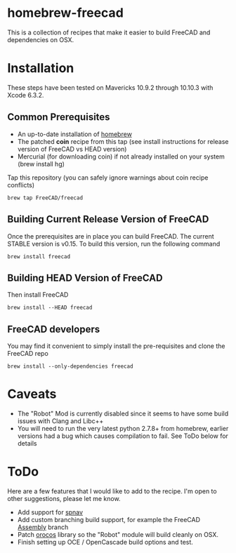 # homebrew-freecad

This is a collection of recipes that make it easier to build FreeCAD and dependencies on OSX.

# Installation

These steps have been tested on Mavericks 10.9.2 through 10.10.3 with Xcode 6.3.2.

## Common Prerequisites

* An up-to-date installation of [homebrew](http://brew.sh)
* The patched **coin** recipe from this tap (see install instructions for release version of FreeCAD vs HEAD version)
* Mercurial (for downloading coin) if not already installed on your system (brew install hg)

Tap this repository (you can safely ignore warnings about coin recipe conflicts)

    brew tap FreeCAD/freecad

## Building Current Release Version of FreeCAD

Once the prerequisites are in place you can build FreeCAD.  The current STABLE version is v0.15.  To build this version, run the following command

    brew install freecad

## Building HEAD Version of FreeCAD

Then install FreeCAD

    brew install --HEAD freecad

## FreeCAD developers

You may find it convenient to simply install the pre-requisites and clone the FreeCAD repo

    brew install --only-dependencies freecad

# Caveats

* The "Robot" Mod is currently disabled since it seems to have some build issues with Clang and Libc++
* You will need to run the very latest python 2.7.8+ from homebrew, earlier versions had a bug which causes compilation to fail. See ToDo below for details

# ToDo

Here are a few features that I would like to add to the recipe.  I'm open to other suggestions, please let me know.

* Add support for [spnav](https://pypi.python.org/pypi/spnav/0.9)
* Add custom branching build support, for example the FreeCAD [Assembly](http://sourceforge.net/p/free-cad/code/ci/jriegel/dev-assembly/~/tree/) branch
* Patch [orocos](https://github.com/orocos/orocos_kinematics_dynamics/commit/0c6f37fdbe62f863ea3e27765d99e9ea562149b7) library so the "Robot" module will build cleanly on OSX.
* Finish setting up OCE / OpenCascade build options and test.
